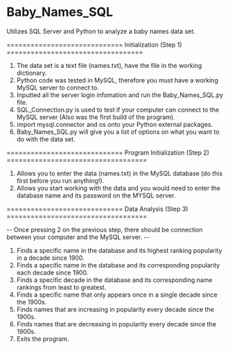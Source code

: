 # Baby_Names_SQL
Utilizes SQL Server and Python to analyze a baby names data set.

============================= Initialization (Step 1) ==================================
1. The data set is a text file (names.txt), have the file in the working dictionary.
2. Python code was tested in MySQL, therefore you must have a working MySQL server to connect to.
3. Inputted all the server login infomation and run the Baby_Names_SQL.py file.
4. SQL_Connection.py is used to test if your computer can connect to the MySQL server (Also was the first build of the program).
5. import mysql.connector and os onto your Python external packages.
6. Baby_Names_SQL.py will give you a list of options on what you want to do with the data set.

============================= Program Initialization (Step 2) ===================================
1. Allows you to enter the data (names.txt) in the MySQL database (do this first before you run anything!).
2. Allows you start working with the data and you would need to enter the database name and its password on the MYSQL server.

============================= Data Analysis (Step 3) ===================================

-- Once pressing 2 on the previous step, there should be connection between your computer and the MySQL server. --

1. Finds a specific name in the database and its highest ranking popularity in a decade since 1900.
2. Finds a specific name in the database and its corresponding popularity each decade since 1900.
3. Finds a specific decade in the database and its corresponding name rankings from least to greatest.
4. Finds a specific name that only appears once in a single decade since the 1900s.
5. Finds names that are increasing in popularity every decade since the 1900s.
6. Finds names that are decreasing in popularity every decade since the 1900s.
7. Exits the program.



